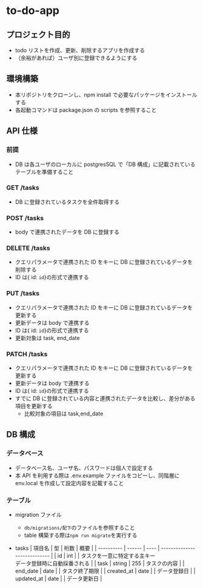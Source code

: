# to-do-app

## プロジェクト目的

- todo リストを作成、更新、削除するアプリを作成する
- （余裕があれば）ユーザ別に登録できるようにする

## 環境構築

- 本リポジトリをクローンし、npm install で必要なパッケージをインストールする
- 各起動コマンドは package.json の scripts を参照すること

## API 仕様

### 前提

- DB は各ユーザのローカルに postgresSQL で「DB 構成」に記載されているテーブルを準備すること

### GET /tasks

- DB に登録されているタスクを全件取得する

### POST /tasks

- body で連携されたデータを DB に登録する

### DELETE /tasks

- クエリパラメータで連携された ID をキーに DB に登録されているデータを削除する
- ID は{ id: `id`}の形式で連携する

### PUT /tasks

- クエリパラメータで連携された ID をキーに DB に登録されているデータを更新する
- 更新データは body で連携する
- ID は{ id: `id`}の形式で連携する
- 更新対象は task, end_date

### PATCH /tasks

- クエリパラメータで連携された ID をキーに DB に登録されているデータを更新する
- 更新データは body で連携する
- ID は{ id: `id`}の形式で連携する
- すでに DB に登録されている内容と連携されたデータを比較し、差分がある項目を更新する
  - 比較対象の項目は task,end_date

## DB 構成

### データベース

- データベース名、ユーザ名、パスワードは個人で設定する
- 本 API を利用する際は .env.example ファイルをコピーし、同階層に env.local を作成して設定内容を記載すること

### テーブル

- migration ファイル

  - `db/migrations/配下`のファイルを参照すること
  - table 構築する際は`npm run migrate`を実行する

- tasks
  | 項目名 | 型 | 桁数 | 概要 |
  | ---------- | ------ | ---- | ---------------------------- |
  | id | int | | タスクを一意に特定する主キー<br>データ登録時に自動採番される |
  | task | string | 255 | タスクの内容 |
  | end_date | date | | タスク終了期限 |
  | created_at | date | | データ登録日 |
  | updated_at | date | | データ更新日 |
